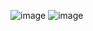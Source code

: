![image](https://github.com/user-attachments/assets/51d29fe1-4c5d-4b20-b8e7-216a5ecfbef9)
![image](https://github.com/user-attachments/assets/dc27e5a4-9c7b-4377-b6fd-af3004348969)
